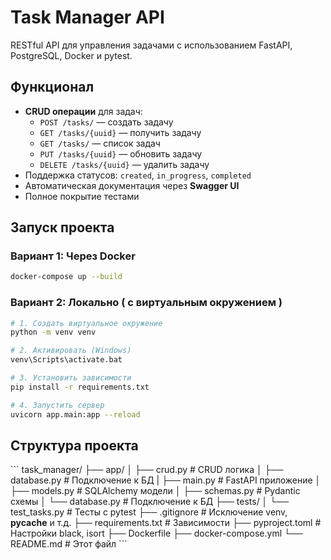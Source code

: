 # Task Manager API

RESTful API для управления задачами с использованием FastAPI, PostgreSQL, Docker и pytest.

## Функционал

- **CRUD операции** для задач:
  - `POST /tasks/` — создать задачу
  - `GET /tasks/{uuid}` — получить задачу
  - `GET /tasks/` — список задач
  - `PUT /tasks/{uuid}` — обновить задачу
  - `DELETE /tasks/{uuid}` — удалить задачу
- Поддержка статусов: `created`, `in_progress`, `completed`
- Автоматическая документация через **Swagger UI**
- Полное покрытие тестами

## Запуск проекта

### Вариант 1: Через Docker 

```bash
docker-compose up --build
```
### Вариант 2: Локально ( с виртуальным окружением )

```bash
# 1. Создать виртуальное окружение
python -m venv venv

# 2. Активировать (Windows)
venv\Scripts\activate.bat

# 3. Установить зависимости
pip install -r requirements.txt

# 4. Запустить сервер
uvicorn app.main:app --reload

```


##  Структура проекта

\`\`\`
task_manager/
├── app/
│   ├── crud.py       # CRUD логика
│   ├── database.py   # Подключение к БД 
|   ├── main.py       # FastAPI приложение
│   ├── models.py     # SQLAlchemy модели 
│   ├── schemas.py    # Pydantic схемы
│   └── database.py   # Подключение к БД
├── tests/
│   └── test_tasks.py # Тесты с pytest
├── .gitignore        # Исключение venv, __pycache__ и т.д.
├── requirements.txt  # Зависимости
├── pyproject.toml    # Настройки black, isort
├── Dockerfile
├── docker-compose.yml
└── README.md         # Этот файл
\`\`\`


